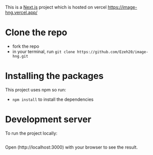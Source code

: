 This is a [Next.js](https://nextjs.org/) project which is hosted on vercel
https://image-hng.vercel.app/

# Clone the repo
- fork the repo
- in your terminal, run ```git clone https://github.com/Ezeh20/image-hng.git```

# Installing the packages
This project uses npm so run:
- ```npm install``` to install the dependencies

# Development server
To run the project locally:
``` npm run dev
```
Open (http://localhost:3000) with your browser to see the result.
